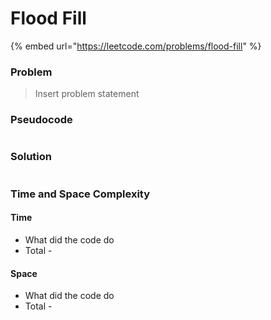 # Flood Fill

{% embed url="https://leetcode.com/problems/flood-fill" %}

### Problem

> Insert problem statement

### Pseudocode

```// Some code

```

### Solution

```// Some code

```

### Time and Space Complexity

#### Time

- What did the code do
- Total -&#x20;

#### Space

- What did the code do
- Total -
